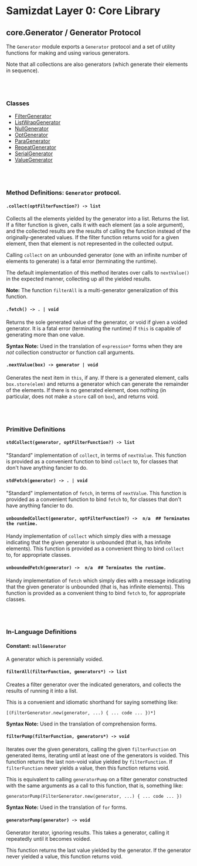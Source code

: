 Samizdat Layer 0: Core Library
==============================

core.Generator / Generator Protocol
-----------------------------------

The `Generator` module exports a `Generator` protocol and a set of
utility functions for making and using various generators.

Note that all collections are also generators (which generate their
elements in sequence).

<br><br>
### Classes

* [FilterGenerator](FilterGenerator.md)
* [ListWrapGenerator](ListWrapGenerator.md)
* [NullGenerator](NullGenerator.md)
* [OptGenerator](OptGenerator.md)
* [ParaGenerator](ParaGenerator.md)
* [RepeatGenerator](RepeatGenerator.md)
* [SerialGenerator](SerialGenerator.md)
* [ValueGenerator](ValueGenerator.md)


<br><br>
### Method Definitions: `Generator` protocol.

#### `.collect(optFilterFunction?) -> list`

Collects all the elements yielded by the generator into a list. Returns
the list. If a filter function is given, calls it with each element (as
a sole argument), and the collected results are the results of calling
the function instead of the originally-generated values. If the filter
function returns void for a given element, then that element is not
represented in the collected output.

Calling `collect` on an unbounded generator (one with an infinite number
of elements to generate) is a fatal error (terminating the runtime).

The default implementation of this method iterates over calls to
`nextValue()` in the expected manner, collecting up all the yielded
results.

**Note:** The function `filterAll` is a multi-generator generalization
of this function.

#### `.fetch() -> . | void`

Returns the sole generated value of the generator, or void if given
a voided generator. It is a fatal error (terminating the runtime) if
`this` is capable of generating more than one value.

**Syntax Note:** Used in the translation of `expression*` forms when they
are *not* collection constructor or function call arguments.

#### `.nextValue(box) -> generator | void`

Generates the next item in `this`, if any. If there is a generated
element, calls `box.store(elem)` and returns a generator which can
generate the remainder of the elements. If there is no generated element,
does nothing (in particular, does not make a `store` call on `box`), and
returns void.


<br><br>
### Primitive Definitions

#### `stdCollect(generator, optFilterFunction?) -> list`

"Standard" implementation of `collect`, in terms of `nextValue`. This
function is provided as a convenient function to bind `collect` to, for
classes that don't have anything fancier to do.

#### `stdFetch(generator) -> . | void`

"Standard" implementation of `fetch`, in terms of `nextValue`. This
function is provided as a convenient function to bind `fetch` to, for
classes that don't have anything fancier to do.

#### `unboundedCollect(generator, optFilterFunction?) ->  n/a  ## Terminates the runtime.`

Handy implementation of `collect` which simply dies with a message indicating
that the given generator is unbounded (that is, has infinite elements).
This function is provided as a convenient thing to bind `collect` to, for
appropriate classes.

#### `unboundedFetch(generator) ->  n/a  ## Terminates the runtime.`

Handy implementation of `fetch` which simply dies with a message indicating
that the given generator is unbounded (that is, has infinite elements).
This function is provided as a convenient thing to bind `fetch` to, for
appropriate classes.


<br><br>
### In-Language Definitions

#### Constant: `nullGenerator`

A generator which is perennially voided.

#### `filterAll(filterFunction, generators*) -> list`

Creates a filter generator over the indicated generators, and collects
the results of running it into a list.

This is a convenient and idiomatic shorthand for saying something like:

```
[(FilterGenerator.new(generator, ...) { ... code ... })*]
```

**Syntax Note:** Used in the translation of comprehension forms.

#### `filterPump(filterFunction, generators*) -> void`

Iterates over the given generators, calling the given `filterFunction`
on generated items, iterating until at least one of the generators
is voided. This function returns the last non-void value yielded by
`filterFunction`. If `filterFunction` never yields a value, then this
function returns void.

This is equivalent to calling `generatorPump` on a filter generator
constructed with the same arguments as a call to this function,
that is, something like:

```
generatorPump(FilterGenerator.new(generator, ...) { ... code ... })
```

**Syntax Note:** Used in the translation of `for` forms.

#### `generatorPump(generator) -> void`

Generator iterator, ignoring results. This takes a generator, calling
it repeatedly until it becomes voided.

This function returns the last value yielded by the generator. If the
generator never yielded a value, this function returns void.

